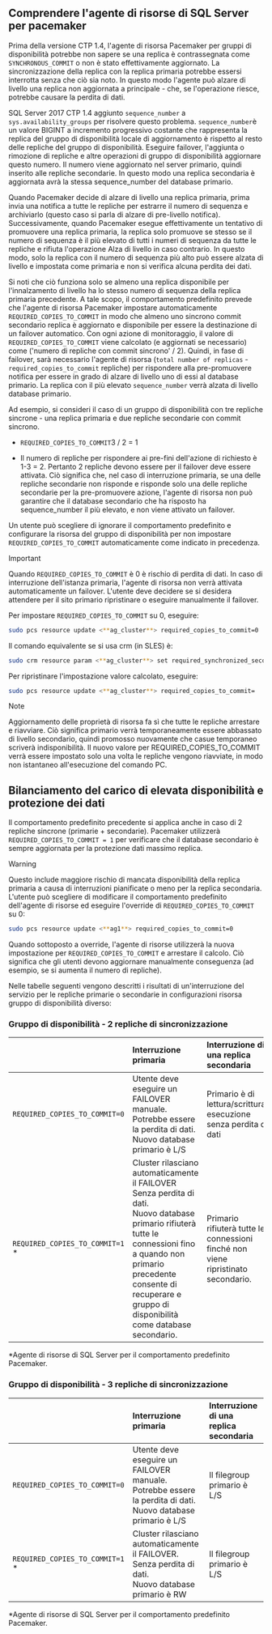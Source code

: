 ## <a name="pacemakerNotify"></a>Comprendere l'agente di risorse di SQL Server per pacemaker

Prima della versione CTP 1.4, l'agente di risorsa Pacemaker per gruppi di disponibilità potrebbe non sapere se una replica è contrassegnata come `SYNCHRONOUS_COMMIT` o non è stato effettivamente aggiornato. La sincronizzazione della replica con la replica primaria potrebbe essersi interrotta senza che ciò sia noto. In questo modo l'agente può alzare di livello una replica non aggiornata a principale - che, se l'operazione riesce, potrebbe causare la perdita di dati. 

SQL Server 2017 CTP 1.4 aggiunto `sequence_number` a `sys.availability_groups` per risolvere questo problema. `sequence_number`è un valore BIGINT a incremento progressivo costante che rappresenta la replica del gruppo di disponibilità locale di aggiornamento è rispetto al resto delle repliche del gruppo di disponibilità. Eseguire failover, l'aggiunta o rimozione di repliche e altre operazioni di gruppo di disponibilità aggiornare questo numero. Il numero viene aggiornato nel server primario, quindi inserito alle repliche secondarie. In questo modo una replica secondaria è aggiornata avrà la stessa sequence_number del database primario. 

Quando Pacemaker decide di alzare di livello una replica primaria, prima invia una notifica a tutte le repliche per estrarre il numero di sequenza e archiviarlo (questo caso si parla di alzare di pre-livello notifica). Successivamente, quando Pacemaker esegue effettivamente un tentativo di promuovere una replica primaria, la replica solo promuove se stesso se il numero di sequenza è il più elevato di tutti i numeri di sequenza da tutte le repliche e rifiuta l'operazione Alza di livello in caso contrario. In questo modo, solo la replica con il numero di sequenza più alto può essere alzata di livello e impostata come primaria e non si verifica alcuna perdita dei dati. 

Si noti che ciò funziona solo se almeno una replica disponibile per l'innalzamento di livello ha lo stesso numero di sequenza della replica primaria precedente. A tale scopo, il comportamento predefinito prevede che l'agente di risorsa Pacemaker impostare automaticamente `REQUIRED_COPIES_TO_COMMIT` in modo che almeno uno sincrono commit secondario replica è aggiornato e disponibile per essere la destinazione di un failover automatico. Con ogni azione di monitoraggio, il valore di `REQUIRED_COPIES_TO_COMMIT` viene calcolato (e aggiornati se necessario) come ('numero di repliche con commit sincrono' / 2). Quindi, in fase di failover, sarà necessario l'agente di risorsa (`total number of replicas`  -  `required_copies_to_commit` repliche) per rispondere alla pre-promuovere notifica per essere in grado di alzare di livello uno di essi al database primario. La replica con il più elevato `sequence_number` verrà alzata di livello database primario. 

Ad esempio, si consideri il caso di un gruppo di disponibilità con tre repliche sincrone - una replica primaria e due repliche secondarie con commit sincrono.

- `REQUIRED_COPIES_TO_COMMIT`3 / 2 = 1

- Il numero di repliche per rispondere ai pre-fini dell'azione di richiesto è 1-3 = 2. Pertanto 2 repliche devono essere per il failover deve essere attivata. Ciò significa che, nel caso di interruzione primaria, se una delle repliche secondarie non risponde e risponde solo una delle repliche secondarie per la pre-promuovere azione, l'agente di risorsa non può garantire che il database secondario che ha risposto ha sequence_number il più elevato, e non viene attivato un failover.

Un utente può scegliere di ignorare il comportamento predefinito e configurare la risorsa del gruppo di disponibilità per non impostare `REQUIRED_COPIES_TO_COMMIT` automaticamente come indicato in precedenza.

>[!IMPORTANT]
>Quando `REQUIRED_COPIES_TO_COMMIT` è 0 è rischio di perdita di dati. In caso di interruzione dell'istanza primaria, l'agente di risorsa non verrà attivata automaticamente un failover. L'utente deve decidere se si desidera attendere per il sito primario ripristinare o eseguire manualmente il failover.

Per impostare `REQUIRED_COPIES_TO_COMMIT` su 0, eseguire:

```bash
sudo pcs resource update <**ag_cluster**> required_copies_to_commit=0
```

Il comando equivalente se si usa crm (in SLES) è:

```bash
sudo crm resource param <**ag_cluster**> set required_synchronized_secondaries_to_commit 0
```

Per ripristinare l'impostazione valore calcolato, eseguire:

```bash
sudo pcs resource update <**ag_cluster**> required_copies_to_commit=
```

>[!NOTE]
>Aggiornamento delle proprietà di risorsa fa sì che tutte le repliche arrestare e riavviare. Ciò significa primario verrà temporaneamente essere abbassato di livello secondario, quindi promosso nuovamente che casue temporaneo scriverà indisponibilità. Il nuovo valore per REQUIRED_COPIES_TO_COMMIT verrà essere impostato solo una volta le repliche vengono riavviate, in modo non istantaneo all'esecuzione del comando PC.

## <a name="balancing-high-availability-and-data-protection"></a>Bilanciamento del carico di elevata disponibilità e protezione dei dati 

Il comportamento predefinito precedente si applica anche in caso di 2 repliche sincrone (primarie + secondarie). Pacemaker utilizzerà `REQUIRED_COPIES_TO_COMMIT = 1` per verificare che il database secondario è sempre aggiornata per la protezione dati massimo replica.  

>[!WARNING]
>Questo include maggiore rischio di mancata disponibilità della replica primaria a causa di interruzioni pianificate o meno per la replica secondaria. L'utente può scegliere di modificare il comportamento predefinito dell'agente di risorse ed eseguire l'override di `REQUIRED_COPIES_TO_COMMIT` su 0:

```bash
sudo pcs resource update <**ag1**> required_copies_to_commit=0
```

Quando sottoposto a override, l'agente di risorse utilizzerà la nuova impostazione per `REQUIRED_COPIES_TO_COMMIT` e arrestare il calcolo. Ciò significa che gli utenti devono aggiornare manualmente conseguenza (ad esempio, se si aumenta il numero di repliche).

Nelle tabelle seguenti vengono descritti i risultati di un'interruzione del servizio per le repliche primarie o secondarie in configurazioni risorsa gruppo di disponibilità diverso:

### <a name="availability-group---2-sync-replicas"></a>Gruppo di disponibilità - 2 repliche di sincronizzazione

| |Interruzione primaria |Interruzione di una replica secondaria
|:---|:--- |:--- |
|`REQUIRED_COPIES_TO_COMMIT=0`|Utente deve eseguire un FAILOVER manuale. <br>Potrebbe essere la perdita di dati.<br> Nuovo database primario è L/S |Primario è di lettura/scrittura, esecuzione senza perdita di dati
|`REQUIRED_COPIES_TO_COMMIT=1` * |Cluster rilasciano automaticamente il FAILOVER <br>Senza perdita di dati. <br> Nuovo database primario rifiuterà tutte le connessioni fino a quando non primario precedente consente di recuperare e gruppo di disponibilità come database secondario. |Primario rifiuterà tutte le connessioni finché non viene ripristinato secondario.

\*Agente di risorse di SQL Server per il comportamento predefinito Pacemaker.

### <a name="availability-group---3-sync-replicas"></a>Gruppo di disponibilità - 3 repliche di sincronizzazione

| |Interruzione primaria |Interruzione di una replica secondaria
|:---|:--- |:--- |
|`REQUIRED_COPIES_TO_COMMIT=0`|Utente deve eseguire un FAILOVER manuale. <br>Potrebbe essere la perdita di dati. <br>Nuovo database primario è L/S |Il filegroup primario è L/S
|`REQUIRED_COPIES_TO_COMMIT=1` * |Cluster rilasciano automaticamente il FAILOVER. <br>Senza perdita di dati. <br>Nuovo database primario è RW |Il filegroup primario è L/S 

\*Agente di risorse di SQL Server per il comportamento predefinito Pacemaker.